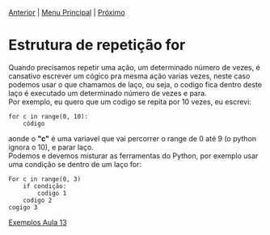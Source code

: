 [Anterior](Aula11.md) | [Menu Principal](/README.md/) | [Próximo](Aula13.md)  

# Estrutura de repetição for  

Quando precisamos repetir uma ação, um determinado número de vezes, é cansativo escrever um cógico pra mesma ação varias vezes, neste caso podemos usar o que chamamos de laço, ou seja, o codigo fica dentro deste laço é executado um determinado número de vezes e para.  
Por exemplo, eu quero que um codigo se repita por 10 vezes, eu escrevi:
```
for c in range(0, 10):
    código
```
aonde o **"c"** é uma variavel que vai percorrer o range de 0 até 9 (o python ignora o 10), e parar  laço.  
Podemos e devemos misturar as ferramentas do Python, por exemplo usar uma condição se dentro de um laço for:  
```
For c in range(0, 3)
    if condição:
        codigo 1
    codigo 2
cogigo 3    
```  


[Exemplos Aula 13](Aula13.py)